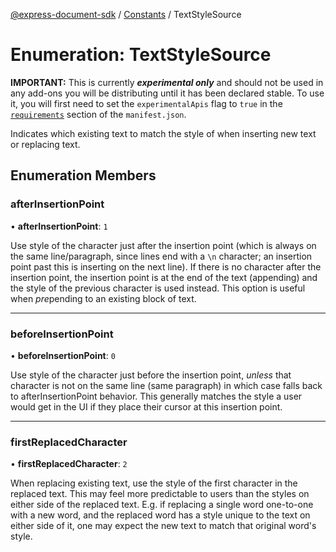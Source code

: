 [@express-document-sdk](../../../overview.md) / [Constants](../overview.md) / TextStyleSource

# Enumeration: TextStyleSource

<InlineAlert slots="text" variant="warning"/>

**IMPORTANT:** This is currently ***experimental only*** and should not be used in any add-ons you will be distributing until it has been declared stable. To use it, you will first need to set the `experimentalApis` flag to `true` in the [`requirements`](../../../manifest/index.md#requirements) section of the `manifest.json`.

Indicates which existing text to match the style of when inserting new text or replacing text.

## Enumeration Members

### afterInsertionPoint

• **afterInsertionPoint**: `1`

Use style of the character just after the insertion point (which is always on the same line/paragraph, since lines end
with a `\n` character; an insertion point past this is inserting on the next line). If there is no character after the
insertion point, the insertion point is at the end of the text (appending) and the style of the previous character is
used instead. This option is useful when *pre*pending to an existing block of text.

---

### beforeInsertionPoint

• **beforeInsertionPoint**: `0`

Use style of the character just before the insertion point, _unless_ that character is not on the same line (same
paragraph) in which case falls back to afterInsertionPoint behavior. This generally matches the style a user would
get in the UI if they place their cursor at this insertion point.

---

### firstReplacedCharacter

• **firstReplacedCharacter**: `2`

When replacing existing text, use the style of the first character in the replaced text. This may feel more
predictable to users than the styles on either side of the replaced text. E.g. if replacing a single word one-to-one
with a new word, and the replaced word has a style unique to the text on either side of it, one may expect the new
text to match that original word's style.
